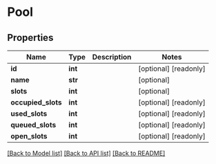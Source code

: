# Pool

## Properties
Name | Type | Description | Notes
------------ | ------------- | ------------- | -------------
**id** | **int** |  | [optional] [readonly] 
**name** | **str** |  | [optional] 
**slots** | **int** |  | [optional] 
**occupied_slots** | **int** |  | [optional] [readonly] 
**used_slots** | **int** |  | [optional] [readonly] 
**queued_slots** | **int** |  | [optional] [readonly] 
**open_slots** | **int** |  | [optional] [readonly] 

[[Back to Model list]](../README.md#documentation-for-models) [[Back to API list]](../README.md#documentation-for-api-endpoints) [[Back to README]](../README.md)


